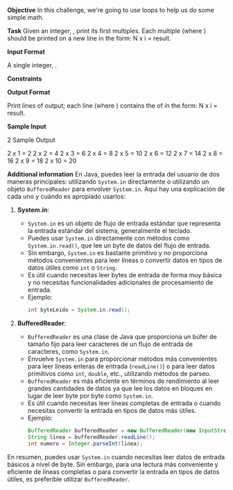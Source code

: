 **Objective**
In this challenge, we're going to use loops to help us do some simple math.

**Task**
Given an integer, , print its first  multiples. Each multiple  (where ) should be printed on a new line in the form: N x i = result.

**Input Format**

A single integer, .

**Constraints**

**Output Format**

Print  lines of output; each line  (where ) contains the  of  in the form:
N x i = result.

**Sample Input**

2
Sample Output

2 x 1 = 2
2 x 2 = 4
2 x 3 = 6
2 x 4 = 8
2 x 5 = 10
2 x 6 = 12
2 x 7 = 14
2 x 8 = 16
2 x 9 = 18
2 x 10 = 20

**Additional information**
En Java, puedes leer la entrada del usuario de dos maneras principales: utilizando `System.in` directamente o utilizando un objeto `BufferedReader` para envolver `System.in`. Aquí hay una explicación de cada uno y cuándo es apropiado usarlos:

1. **System.in**:
    - `System.in` es un objeto de flujo de entrada estándar que representa la entrada estándar del sistema, generalmente el teclado.
    - Puedes usar `System.in` directamente con métodos como `System.in.read()`, que lee un byte de datos del flujo de entrada.
    - Sin embargo, `System.in` es bastante primitivo y no proporciona métodos convenientes para leer líneas o convertir datos en tipos de datos útiles como `int` o `String`.
    - Es útil cuando necesitas leer bytes de entrada de forma muy básica y no necesitas funcionalidades adicionales de procesamiento de entrada.
    - Ejemplo:
      ```java
      int byteLeido = System.in.read();
      ```

2. **BufferedReader**:
    - `BufferedReader` es una clase de Java que proporciona un búfer de tamaño fijo para leer caracteres de un flujo de entrada de caracteres, como `System.in`.
    - Envuelve `System.in` para proporcionar métodos más convenientes para leer líneas enteras de entrada (`readLine()`) o para leer datos primitivos como `int`, `double`, etc., utilizando métodos de parseo.
    - `BufferedReader` es más eficiente en términos de rendimiento al leer grandes cantidades de datos ya que lee los datos en bloques en lugar de leer byte por byte como `System.in`.
    - Es útil cuando necesitas leer líneas completas de entrada o cuando necesitas convertir la entrada en tipos de datos más útiles.
    - Ejemplo:
      ```java
      BufferedReader bufferedReader = new BufferedReader(new InputStreamReader(System.in));
      String linea = bufferedReader.readLine();
      int numero = Integer.parseInt(linea);
      ```

En resumen, puedes usar `System.in` cuando necesitas leer datos de entrada básicos a nivel de byte. Sin embargo, para una lectura más conveniente y eficiente de líneas completas o para convertir la entrada en tipos de datos útiles, es preferible utilizar `BufferedReader`.


